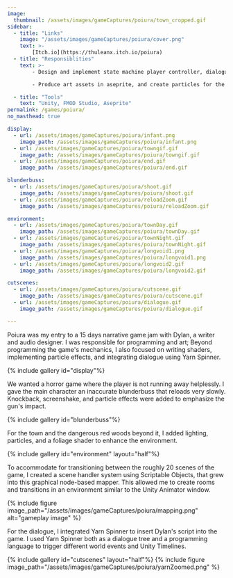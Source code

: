 ```yaml
---
image:
  thumbnail: /assets/images/gameCaptures/poiura/town_cropped.gif
sidebar:
  - title: "Links"
    image: "/assets/images/gameCaptures/poiura/cover.png"
    text: >-
        [Itch.io](https://thuleanx.itch.io/poiura)
  - title: "Responsiblities"
    text: >-
        - Design and implement state machine player controller, dialogue system, and .

        - Produce art assets in aseprite, and create particles for the environment, projectiles, and enemies.

  - title: "Tools"
    text: "Unity, FMOD Studio, Aseprite"
permalink: /games/poiura/
no_masthead: true

display:
  - url: /assets/images/gameCaptures/poiura/infant.png
    image_path: /assets/images/gameCaptures/poiura/infant.png
  - url: /assets/images/gameCaptures/poiura/towngif.gif
    image_path: /assets/images/gameCaptures/poiura/towngif.gif
  - url: /assets/images/gameCaptures/poiura/end.gif
    image_path: /assets/images/gameCaptures/poiura/end.gif

blunderbuss:
  - url: /assets/images/gameCaptures/poiura/shoot.gif
    image_path: /assets/images/gameCaptures/poiura/shoot.gif
  - url: /assets/images/gameCaptures/poiura/reloadZoom.gif
    image_path: /assets/images/gameCaptures/poiura/reloadZoom.gif

environment:
  - url: /assets/images/gameCaptures/poiura/townDay.gif
    image_path: /assets/images/gameCaptures/poiura/townDay.gif
  - url: /assets/images/gameCaptures/poiura/townNight.gif
    image_path: /assets/images/gameCaptures/poiura/townNight.gif
  - url: /assets/images/gameCaptures/poiura/longvoid1.png
    image_path: /assets/images/gameCaptures/poiura/longvoid1.png
  - url: /assets/images/gameCaptures/poiura/longvoid2.gif
    image_path: /assets/images/gameCaptures/poiura/longvoid2.gif

cutscenes:
  - url: /assets/images/gameCaptures/poiura/cutscene.gif
    image_path: /assets/images/gameCaptures/poiura/cutscene.gif
  - url: /assets/images/gameCaptures/poiura/dialogue.gif
    image_path: /assets/images/gameCaptures/poiura/dialogue.gif

---
```


Poiura was my entry to a 15 days narrative game jam with Dylan, a writer and audio designer. I was responsible for programming and art; Beyond programming the game's mechanics, I also focused on writing shaders, 
implementing particle effects, and integrating dialogue using Yarn Spinner.

{% include gallery id="display"%}

We wanted a horror game where the player is not running away helplessly. 
I gave the main character an inaccurate blunderbuss that reloads very slowly. 
Knockback, screenshake, and particle effects were added to emphasize the gun's impact.

{% include gallery id="blunderbuss"%}

For the town and the dangerous red woods beyond it, I added lighting, particles, and a foliage shader to enhance the environment.

{% include gallery id="environment" layout="half"%}

To accommodate for transitioning between the roughly 20 scenes of the game, I created a scene handler system using Scriptable Objects, that grew into this graphical node-based mapper. 
This allowed me to create rooms and transitions in an environment similar to the Unity Animator window.

{% include figure image_path="/assets/images/gameCaptures/poiura/mapping.png" alt="gameplay image" %}

For the dialogue, I integrated Yarn Spinner to insert Dylan's script into the game. 
I used Yarn Spinner both as a dialogue tree and a programming language to trigger different world events and Unity Timelines.

{% include gallery id="cutscenes" layout="half"%}
{% include figure image_path="/assets/images/gameCaptures/poiura/yarnZoomed.png" %}

